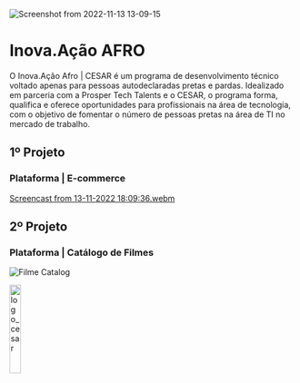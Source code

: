 ![Screenshot from 2022-11-13 13-09-15](https://user-images.githubusercontent.com/5865711/201531959-b1f1b050-561a-40b7-8e54-d43e4af54ea6.png)

# Inova.Ação AFRO
O Inova.Ação Afro | CESAR é um programa de desenvolvimento técnico voltado apenas para pessoas autodeclaradas pretas e pardas. Idealizado em parceria com a Prosper Tech Talents e o CESAR, o programa forma, qualifica e oferece oportunidades para profissionais na área de tecnologia, com o objetivo de fomentar o número de pessoas pretas na área de TI no mercado de trabalho.

## 1º Projeto 
### Plataforma | E-commerce

[Screencast from 13-11-2022 18:09:36.webm](https://user-images.githubusercontent.com/5865711/201545256-1efcc743-97bf-473d-a49e-0bc8683dfe04.webm)


## 2º Projeto 
### Plataforma | Catálogo de Filmes
![Filme Catalog](https://user-images.githubusercontent.com/5865711/204416399-243d1315-9f71-49f0-a47e-b00491ae837a.png)

<img style="align: center; width: 20%;"
  src="https://d335luupugsy2.cloudfront.net/cms/files/68179/1663595152/$f4tob652ia" alt="logo_cesar" title="Imagem Logo do CESAR" width="150"/>
</img>
